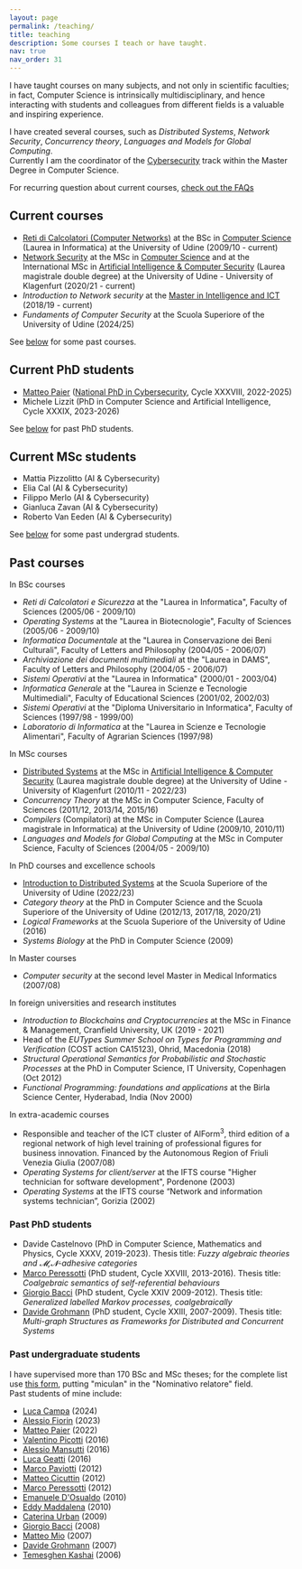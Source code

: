 ```yaml
---
layout: page
permalink: /teaching/
title: teaching
description: Some courses I teach or have taught.
nav: true
nav_order: 31
---
```

I have taught courses on many subjects, and not only in scientific faculties; in fact, Computer Science is intrinsically multidisciplinary, and hence interacting with students and colleagues from different fields is a valuable and inspiring experience. 

I have created several courses, such as *Distributed Systems*, *Network Security*, *Concurrency theory*, *Languages and Models for Global Computing*.  
Currently I am the coordinator of the [Cybersecurity](https://www.dmif.uniud.it/en/master/computer-science/cybersecurity/) track within the Master Degree in Computer Science.

For recurring question about current courses, [check out the FAQs](/faq)

## Current courses
- [Reti di Calcolatori (Computer Networks)](https://uniud.coursecatalogue.cineca.it/insegnamenti/2024/16019/2017/9999/128) at the BSc in [Computer Science](https://www.uniud.it/it/didattica/corsi/area-scientifica/scienze-matematiche-informatiche-multimediali-fisiche/laurea/informatica/corso/informatica) (Laurea in Informatica) at the University of Udine (2009/10 - current)
- [Network Security](https://uniud.coursecatalogue.cineca.it/insegnamenti/2024/22729/2020/9999/10644) at the MSc in [Computer Science](https://www.uniud.it/it/didattica/corsi/area-scientifica/scienze-matematiche-informatiche-multimediali-fisiche/laurea-magistrale/informatica/corso/informatica) and at the International MSc in  [Artificial Intelligence & Computer Security](https://www.uniud.it/it/didattica/corsi/area-scientifica/scienze-matematiche-informatiche-multimediali-fisiche/laurea-magistrale/artificial-intelligence-cybersecurity/corso/artificial-intelligence-cybersecurity) (Laurea magistrale double degree) at the University of Udine - University of Klagenfurt (2020/21 - current)
- *Introduction to Network security* at the [Master in Intelligence and ICT](https://masterintelligenceict.dmif.uniud.it) (2018/19 - current)
- *Fundaments of Computer Security* at the Scuola Superiore of the University of Udine (2024/25)

See [below](#past-courses) for some past courses.

## Current PhD students
- [Matteo Paier](https://www.imtlucca.it/en/matteo.paier) ([National PhD in Cybersecurity](https://cysec2022.imtlucca.it/), Cycle XXXVIII, 2022-2025)
- Michele Lizzit (PhD in Computer Science and Artificial Intelligence, Cycle XXXIX, 2023-2026)

See [below](#past-phd-students) for past PhD students.

## Current MSc students
- Mattia Pizzolitto (AI & Cybersecurity)
- Elia Cal (AI & Cybersecurity)
- Filippo Merlo (AI & Cybersecurity)
- Gianluca Zavan (AI & Cybersecurity)
- Roberto Van Eeden (AI & Cybersecurity)

See [below](#past-undergraduate-students) for some past undergrad students.


## Past courses
In BSc courses
- *Reti di Calcolatori e Sicurezza* at the "Laurea in Informatica", Faculty of Sciences (2005/06 - 2009/10)
- *Operating Systems* at the "Laurea in Biotecnologie", Faculty of Sciences (2005/06 - 2009/10)
- *Informatica Documentale* at the "Laurea in Conservazione dei Beni Culturali", Faculty of Letters and Philosophy (2004/05 - 2006/07)
- *Archiviazione dei documenti multimediali* at the "Laurea in DAMS", Faculty of Letters and Philosophy (2004/05 - 2006/07)
- *Sistemi Operativi* at the "Laurea in Informatica" (2000/01 - 2003/04)
- *Informatica Generale* at the "Laurea in Scienze e Tecnologie Multimediali", Faculty of Educational Sciences (2001/02, 2002/03)
- *Sistemi Operativi* at the "Diploma Universitario in Informatica", Faculty of Sciences (1997/98 - 1999/00)
- *Laboratorio di Informatica* at the "Laurea in Scienze e Tecnologie Alimentari", Faculty of Agrarian Sciences (1997/98)

In MSc courses
- [Distributed Systems](https://uniud.coursecatalogue.cineca.it/insegnamenti/2022/19086/2020/9999/10644) at the MSc in [Artificial Intelligence & Computer Security](https://www.uniud.it/it/didattica/corsi/area-scientifica/scienze-matematiche-informatiche-multimediali-fisiche/laurea-magistrale/artificial-intelligence-cybersecurity/corso/artificial-intelligence-cybersecurity) (Laurea magistrale double degree) at the University of Udine - University of Klagenfurt (2010/11 - 2022/23)
- *Concurrency Theory* at the MSc in Computer Science, Faculty of Sciences (2011/12, 2013/14, 2015/16)
- *Compilers* (Compilatori) at the MSc in Computer Science (Laurea magistrale in Informatica) at the University of Udine (2009/10, 2010/11)
- *Languages and Models for Global Computing* at the MSc in Computer Science, Faculty of Sciences (2004/05 - 2009/10)

In PhD courses and excellence schools
- [Introduction to Distributed Systems](https://superiore.uniud.it/it/didattica/corsi_anni_precedenti/corsi-2022-2023/disciplinari-classe-scientifica/introduzione-ai-sistemi-distribuiti) at the Scuola Superiore of the University of Udine (2022/23)
- *Category theory* at the PhD in Computer Science and the Scuola Superiore of the University of Udine (2012/13, 2017/18, 2020/21)
- *Logical Frameworks* at the Scuola Superiore of the University of Udine (2016)
- *Systems Biology* at the PhD in Computer Science (2009)

In Master courses
- *Computer security* at the second level Master in Medical Informatics (2007/08)

In foreign universities and research institutes
- *Introduction to Blockchains and Cryptocurrencies* at the MSc in Finance & Management, Cranfield University, UK (2019 - 2021)
- Head of the *EUTypes Summer School on Types for Programming and Verification* (COST action CA15123), Ohrid, Macedonia (2018)
- *Structural Operational Semantics for Probabilistic and Stochastic Processes* at the PhD in Computer Science, IT University, Copenhagen (Oct 2012)
- *Functional Programming: foundations and applications* at the Birla Science Center, Hyderabad, India (Nov 2000)

In extra-academic courses
- Responsible and teacher of the ICT cluster of AlForm<sup>3</sup>, third edition of a regional network of high level training of professional figures for business innovation. Financed by the Autonomous Region of Friuli Venezia Giulia (2007/08)
- *Operating Systems for client/server* at the IFTS course "Higher technician for software development", Pordenone (2003)
- *Operating Systems* at the IFTS course “Network and information systems technician”, Gorizia (2002)

### Past PhD students
- Davide Castelnovo (PhD in Computer Science, Mathematics and Physics, Cycle XXXV, 2019-2023). Thesis title: *Fuzzy algebraic theories and 𝓜,𝓝-adhesive categories*
- [Marco Peressotti](https://marcoperessotti.com) (PhD student, Cycle XXVIII, 2013-2016). Thesis title: *Coalgebraic semantics of self-referential behaviours*
- [Giorgio Bacci](http://people.cs.aau.dk/~grbacci/) (PhD student, Cycle XXIV 2009-2012). Thesis title: *Generalized labelled Markov processes, coalgebraically*
- [Davide Grohmann](http://dk.linkedin.com/pub/davide-grohmann/38/b3a/535) (PhD student, Cycle XXIII, 2007-2009). Thesis title: *Multi-graph Structures as Frameworks for Distributed and Concurrent Systems*

### Past undergraduate students
I have supervised more than 170 BSc and MSc theses; for the complete list use [this form](https://servizi.amm.uniud.it/CercaTesi/Home/Advanced/), putting "miculan" in the "Nominativo relatore" field.  
Past students of mine include:
- [Luca Campa](https://lucacampa.it) (2024) 
- [Alessio Fiorin](https://www.iispv.cat/en/professional/alessio-fiorin/) (2023)
- [Matteo Paier](https://www.imtlucca.it/en/matteo.paier) (2022)
- [Valentino Picotti](https://portal.findresearcher.sdu.dk/en/persons/picotti) (2016)
- [Alessio Mansutti](https://alessiomansutti.github.io) (2016)
- [Luca Geatti](https://users.dimi.uniud.it/~luca.geatti/) (2016)
- [Marco Paviotti](https://mpaviotti.github.io) (2012)
- [Matteo Cicuttin](http://www.matteocicuttin.it) (2012)
- [Marco Peressotti](https://marcoperessotti.com) (2012)
- [Emanuele D'Osualdo](https://www.emanueledosualdo.com) (2010)
- [Eddy Maddalena](http://www.eddymaddalena.net) (2010)
- [Caterina Urban](http://www.di.ens.fr/~urban/Home_Page.html) (2009)
- [Giorgio Bacci](http://people.cs.aau.dk/~grbacci/) (2008)
- [Matteo Mio](https://sites.google.com/site/miomatteo/) (2007)
- [Davide Grohmann](http://dk.linkedin.com/pub/davide-grohmann/38/b3a/535) (2007)
- [Temesghen Kashai](http://www.lememta.info/) (2006)
